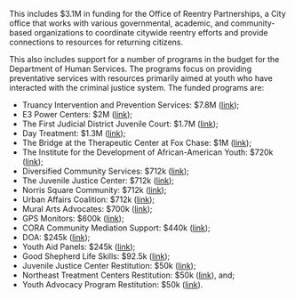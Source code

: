 This includes $3.1M in funding for the Office of Reentry Partnerships, a City office that works with various governmental, academic, and community-based organizations to coordinate citywide reentry efforts and provide connections to resources for returning citizens. 

This also includes support for a number of programs in the budget for the Department of Human Services. The programs focus on providing preventative services with resources primarily aimed at youth who have interacted with the criminal justice system. The funded programs are: 

- Truancy Intervention and Prevention Services: $7.8M ([link](https://www.phila.gov/programs/truancy-intervention-and-prevention-services-tips/));
- E3 Power Centers: $2M ([link](https://www.jevshumanservices.org/program/e3-power-center-city/));
- The First Judicial District Juvenile Court: $1.7M ([link](https://www.courts.phila.gov/common-pleas/family/juvenile/));
- Day Treatment: $1.3M ([link]());
- The Bridge at the Therapeutic Center at Fox Chase: $1M ([link](https://philadelphia.pa.networkofcare.org/mh/services/agency.aspx?pid=THEBRIDGEATTHERAPEUTICCENTERFOXCHASEemclasscbhPhillyCBHem_209_2_0));
- The Institute for the Development of African-American Youth:  $720k ([link](https://idaay.org/));
- Diversified Community Services: $712k ([link](http://www.dcsphila.org/));
- The Juvenile Justice Center: $712k ([link](https://juvenilejustice.org/));
- Norris Square Community: $712k ([link](https://www.nscaphila.org/who-we-are/));
- Urban Affairs Coalition: $712k ([link](https://uac.org/about/frequently-asked-questions/#12));
- Mural Arts Advocates: $700k ([link](https://www.muralarts.org/about/board-of-directors/));
- GPS Monitors: $600k ([link]());
- CORA Community Mediation Support: $440k ([link](https://www.coraservices.org/));
- DOA: $245k ([link]());
- Youth Aid Panels: $245k ([link](https://www.phila.gov/districtattorney/resources/Pages/YouthAidPanelProgram.aspx));
- Good Shepherd Life Skills: $92.5k ([link](https://www.phillymediators.org/));
- Juvenile Justice Center Restitution: $50k ([link](https://juvenilejustice.org/));
- Northeast Treatment Centers Restitution: $50k ([link](http://netcenters.org/)), and;
- Youth Advocacy Program Restitution: $50k ([link](https://www.yapinc.org/)).
